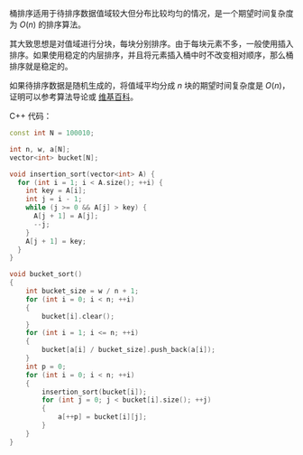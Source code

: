 桶排序适用于待排序数据值域较大但分布比较均匀的情况，是一个期望时间复杂度为 $O(n)$ 的排序算法。

其大致思想是对值域进行分块，每块分别排序。由于每块元素不多，一般使用插入排序。如果使用稳定的内层排序，并且将元素插入桶中时不改变相对顺序，那么桶排序就是稳定的。

如果待排序数据是随机生成的，将值域平均分成 $n$ 块的期望时间复杂度是 $O(n)$，证明可以参考算法导论或 [维基百科](https://en.wikipedia.org/wiki/Bucket_sort)。

C++ 代码：

```cpp
const int N = 100010;

int n, w, a[N];
vector<int> bucket[N];

void insertion_sort(vector<int> A) {
  for (int i = 1; i < A.size(); ++i) {
    int key = A[i];
    int j = i - 1;
    while (j >= 0 && A[j] > key) {
      A[j + 1] = A[j];
      --j;
    }
    A[j + 1] = key;
  }
}

void bucket_sort()
{
    int bucket_size = w / n + 1;
    for (int i = 0; i < n; ++i)
    {
        bucket[i].clear();
    }
    for (int i = 1; i <= n; ++i)
    {
        bucket[a[i] / bucket_size].push_back(a[i]);
    }
    int p = 0;
    for (int i = 0; i < n; ++i)
    {
        insertion_sort(bucket[i]);
        for (int j = 0; j < bucket[i].size(); ++j)
        {
            a[++p] = bucket[i][j];
        }
    }
}
```

